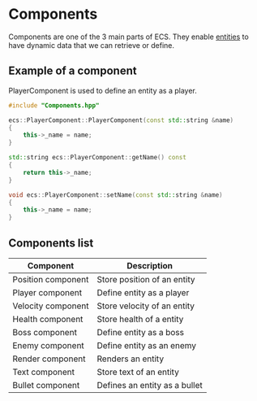 # Components

Components are one of the 3 main parts of ECS.
They enable [entities](./entity.md) to have dynamic data that we can retrieve
or define.

## Example of a component

PlayerComponent is used to define an entity as a player.

```cpp
#include "Components.hpp"

ecs::PlayerComponent::PlayerComponent(const std::string &name)
{
    this->_name = name;
}

std::string ecs::PlayerComponent::getName() const
{
    return this->_name;
}

void ecs::PlayerComponent::setName(const std::string &name)
{
    this->_name = name;
}

```

## Components list

| Component          | Description                   |
|--------------------|-------------------------------|
| Position component | Store position of an entity   |
| Player component   | Define entity as a player     |
| Velocity component | Store velocity of an entity   |
| Health component   | Store health of a entity      |
| Boss component     | Define entity as a boss       |
| Enemy component    | Define entity as an enemy     |
| Render component   | Renders an entity             |
| Text component     | Store text of an entity       |
| Bullet component   | Defines an entity as a bullet |
